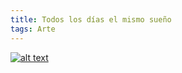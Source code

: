 ```yaml
---
title: Todos los días el mismo sueño
tags: Arte
---
```


[![alt text](todos-los-dias-el-mismo-sueno/jump.png "Jump")](http://www.molleindustria.org/everydaythesamedream/everydaythesamedream.html)
